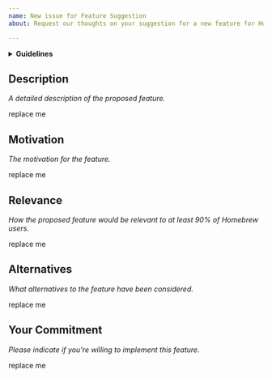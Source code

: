 ```yaml
---
name: New issue for Feature Suggestion
about: Request our thoughts on your suggestion for a new feature for Homebrew.

---
```


<details>
<summary><strong>Guidelines</strong></summary>
Thank you for making a feature suggestion! :heart:

**Please fill out all the sections below with the relevant information.**

We will review your suggestion and let you know our decision as soon as we can.
Note, that we will close this issue if neither you nor we have the time to work on it.

Homebrew is a non-profit project run entirely by unpaid volunteers.
We, therefore, reserve the right to close your issue without comment if you
delete, do not read, or do not fill out the issue checklist below and provide
_**all** information requested_. Note, that if you repeatedly fail to fill out
the issue template, we will be forced to block you from ever submitting issues
to Homebrew.

Thank you for your understanding,<br>
\- Homebrew maintainers
</details>


## Description
_A detailed description of the proposed feature._

replace me


## Motivation
_The motivation for the feature._

replace me


## Relevance
_How the proposed feature would be relevant to at least 90% of Homebrew users._

replace me


## Alternatives
_What alternatives to the feature have been considered._

replace me


## Your Commitment
_Please indicate if you're willing to implement this feature._

replace me
